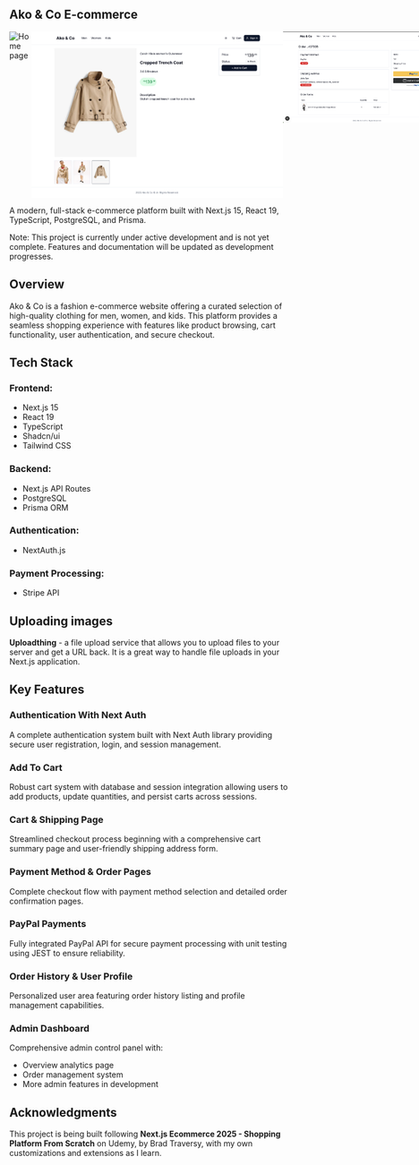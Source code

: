 ## Ako & Co E-commerce

<div align="left" style="display: flex; align-items: flex-start;">
  <img src="public/images/akostore_img_1.png" alt="Home page" width="300" />
   
  <img src="public/images/akostore_img_2.png" alt="Product details view" width="450" style="vertical-align: top;" />
   <img src="public/images/order_img.png" alt="Home page" width="300" />
   <img src="public/images/chart_img.png" alt="Home page" width="300" />

</div>

A modern, full-stack e-commerce platform built with Next.js 15, React 19, TypeScript, PostgreSQL, and Prisma.

Note: This project is currently under active development and is not yet complete. Features and documentation will be updated as development progresses.

## Overview

Ako & Co is a fashion e-commerce website offering a curated selection of high-quality clothing for men, women, and kids. This platform provides a seamless shopping experience with features like product browsing, cart functionality, user authentication, and secure checkout.

## Tech Stack

### Frontend:

- Next.js 15
- React 19
- TypeScript
- Shadcn/ui
- Tailwind CSS

### Backend:

- Next.js API Routes
- PostgreSQL
- Prisma ORM

### Authentication:

- NextAuth.js

### Payment Processing:

- Stripe API

## Uploading images

**Uploadthing** - a file upload service that allows you to upload files to your server and get a URL back. It is a great way to handle file uploads in your Next.js application.

## Key Features

### Authentication With Next Auth

A complete authentication system built with Next Auth library providing secure user registration, login, and session management.

### Add To Cart

Robust cart system with database and session integration allowing users to add products, update quantities, and persist carts across sessions.

### Cart & Shipping Page

Streamlined checkout process beginning with a comprehensive cart summary page and user-friendly shipping address form.

### Payment Method & Order Pages

Complete checkout flow with payment method selection and detailed order confirmation pages.

### PayPal Payments

Fully integrated PayPal API for secure payment processing with unit testing using JEST to ensure reliability.

### Order History & User Profile

Personalized user area featuring order history listing and profile management capabilities.

### Admin Dashboard

Comprehensive admin control panel with:

- Overview analytics page
- Order management system
- More admin features in development

## Acknowledgments

This project is being built following
**Next.js Ecommerce 2025 - Shopping Platform From Scratch**
on Udemy, by Brad Traversy, with my own customizations and extensions as I learn.
